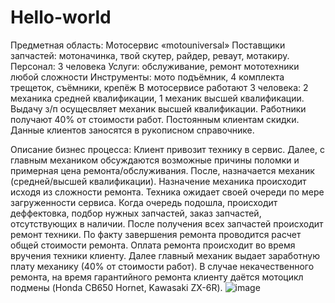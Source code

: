 # Hello-world
Предметная область: Мотосервис «motouniversal»
Поставщики запчастей: мотоначинка, твой скутер, райдер, реваут, мотакиру.
Персонал: 3 человека
Услуги: обслуживание, ремонт мототехники любой сложности
Инструменты: мото подъёмник, 4 комплекта трещеток, съёмники,  крепёж
В мотосервисе работают 3 человека: 2 механика средней квалификации, 1 механик высшей квалификации. Выдачу з/п осущесвляет механик высшей квалификации. Работники получают 40% от стоимости работ.
Постоянным клиентам скидки. Данные клиентов заносятся в рукописном справочнике.

Описание бизнес процесса:
Клиент привозит технику в сервис. Далее, с главным механиком обсуждаются возможные причины поломки и примерная цена ремонта/обслуживания. После, назначается механик (средней/высшей квалификации). Назначение механика происходит исходя из сложности ремонта. Техника ожидает своей очереди по мере загруженности сервиса. Когда очередь подошла, происходит деффектовка, подбор нужных запчастей, заказ запчастей, отсутствующих в наличии. После получения всех запчастей происходит ремонт техники. По факту завершения ремонта проводится расчет общей стоимости ремонта. Оплата ремонта происходит во время вручения техники клиенту. Далее главный механик выдает заработную плату механику (40% от стоимости работ). В случае некачественного ремонта, на время гарантийного ремонта клиенту даётся мотоцикл подмены (Honda CB650 Hornet, Kawasaki ZX-6R).
![image](https://user-images.githubusercontent.com/107140869/201202993-a6214c2a-74be-45ab-a100-4a1cd2f4d2b3.png)
